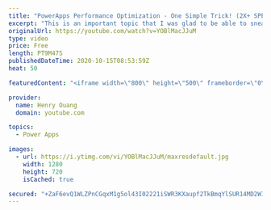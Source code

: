 ```yaml
---
title: "PowerApps Performance Optimization - One Simple Trick! (2X+ SPEEDS ON YOUR APPS!)"
excerpt: "This is an important topic that I was glad to be able to sneak into my day. Powerapps performance optimization. You can use this singular function to speed up your powerapps significantly! All you need to do is add it at the beginning of your invocations and close it at the end of the functions you want"
originalUrl: https://youtube.com/watch?v=YOBlMacJJuM
type: video
price: Free
length: PT9M47S
publishedDateTime: 2020-10-15T08:53:59Z
heat: 50

featuredContent: "<iframe width=\"800\" height=\"500\" frameborder=\"0\" src=\"https://www.youtube.com/embed/YOBlMacJJuM\" allow=\"accelerometer; autoplay; encrypted-media; gyroscope; picture-in-picture\" allowfullscreen></iframe>"

provider:
  name: Henry Ouang
  domain: youtube.com

topics:
  - Power Apps

images:
  - url: https://i.ytimg.com/vi/YOBlMacJJuM/maxresdefault.jpg
    width: 1280
    height: 720
    isCached: true

secured: "+ZaF6evQ1WLZPnCGqxM1g5ol43I02221iSWR3KXaupf2TkBmqYlSUR14MD2WILgV7/SsKFn1niUq2mKK+EMPk7+inc2FxrQwfp96IX27NNyKdhhK2/vwGnAb9JgXynYfLZwGE36dyTL9ShHgfvvgOhE/YIHpQqRT9lSoaOzqshFeZ7N2U4POmWmOqTrKGFqAANgS7ixOERtY7V90197K6gAHjk9c7rBt9Z+4HJpXyanHc3M5uts0S/hr4URUipgYCYxzHp/hsbTaDY3wHZABoKzn+H+LcJRsY+rYuPfSoF19PBRHOdPvh7Vx1IpDjNL2o4dzbIts+qIqrp+wAr/SGU+jdQipAghWRgEkT59EPknXNGnC70HIJl1T0wKX5jl3QFLijwoeZ+8zwJzI7jO0PkyhnDEkA7p2ctHkleWJ7BA=;eSqWBxYVGAAWLHxla4qumg=="
---
```



